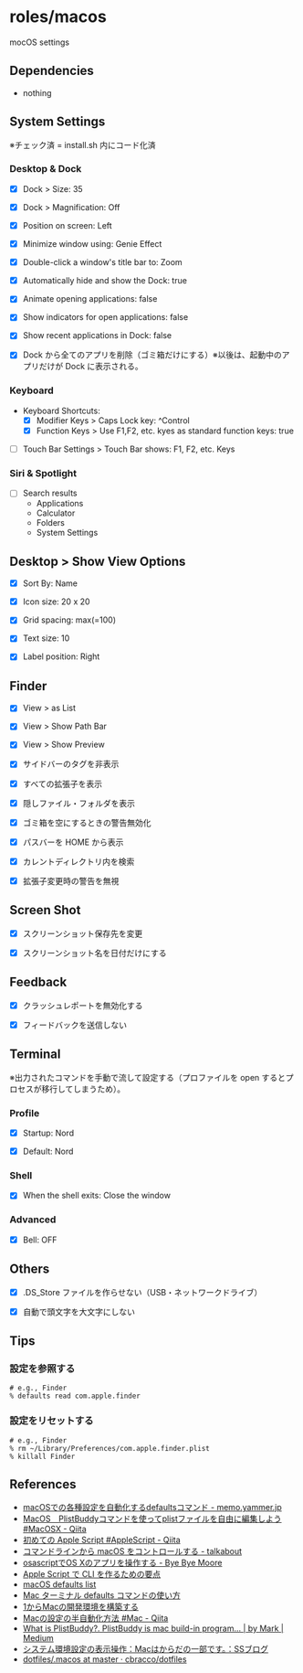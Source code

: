 # roles/macos
mocOS settings



## Dependencies
- nothing



## System Settings
※チェック済 = install.sh 内にコード化済


### Desktop & Dock
- [x] Dock > Size: 35
- [x] Dock > Magnification: Off
- [x] Position on screen: Left
- [x] Minimize window using: Genie Effect
- [x] Double-click a window's title bar to: Zoom
- [x] Automatically hide and show the Dock: true
- [x] Animate opening applications: false
- [x] Show indicators for open applications: false
- [x] Show recent applications in Dock: false
- [x] Dock から全てのアプリを削除（ゴミ箱だけにする）※以後は、起動中のアプリだけが Dock に表示される。


### Keyboard
- Keyboard Shortcuts:
  - [x] Modifier Keys > Caps Lock key: ^Control
  - [x] Function Keys > Use F1,F2, etc. kyes as standard function keys: true
- [ ] Touch Bar Settings > Touch Bar shows: F1, F2, etc. Keys


### Siri & Spotlight
- [ ] Search results
  - Applications
  - Calculator
  - Folders
  - System Settings



## Desktop > Show View Options
- [x] Sort By: Name
- [x] Icon size: 20 x 20
- [x] Grid spacing: max(=100)
- [x] Text size: 10
- [x] Label position: Right



## Finder
- [x] View > as List
- [x] View > Show Path Bar
- [x] View > Show Preview
- [x] サイドバーのタグを非表示
- [x] すべての拡張子を表示
- [x] 隠しファイル・フォルダを表示
- [x] ゴミ箱を空にするときの警告無効化
- [x] パスバーを HOME から表示
- [x] カレントディレクトリ内を検索
- [x] 拡張子変更時の警告を無視


## Screen Shot
- [x] スクリーンショット保存先を変更
- [x] スクリーンショット名を日付だけにする



## Feedback
- [x] クラッシュレポートを無効化する
- [x] フィードバックを送信しない



## Terminal
※出力されたコマンドを手動で流して設定する（プロファイルを open するとプロセスが移行してしまうため）。


### Profile
- [x] Startup: Nord
- [x] Default: Nord


### Shell
- [x] When the shell exits: Close the window


### Advanced
- [x] Bell: OFF



## Others
- [x] .DS_Store ファイルを作らせない（USB・ネットワークドライブ）
- [x] 自動で頭文字を大文字にしない



## Tips
### 設定を参照する
```
# e.g., Finder
% defaults read com.apple.finder
```


### 設定をリセットする
```
# e.g., Finder
% rm ~/Library/Preferences/com.apple.finder.plist
% killall Finder
```



## References
- [macOSでの各種設定を自動化するdefaultsコマンド - memo.yammer.jp](https://memo.yammer.jp/posts/macos-defaults)
- [MacOS　PlistBuddyコマンドを使ってplistファイルを自由に編集しよう #MacOSX - Qiita](https://qiita.com/keitean/items/6972b8f34636a88bae74)
- [初めての Apple Script #AppleScript - Qiita](https://qiita.com/satosystems/items/8fff5b2313ecd6f81af3)
- [コマンドラインから macOS をコントロールする - talkabout](https://talkabout.jp/smarthome/macos-teminal.html)
- [osascriptでOS Xのアプリを操作する - Bye Bye Moore](https://shuzo-kino.hateblo.jp/entry/2015/01/03/234722)
- [Apple Script で CLI を作るための要点](https://zenn.dev/suzuki_hoge/articles/2020-12-apple-script-984ae31d9a473ca1ffb2)
- [macOS defaults list](https://macos-defaults.com/)
- [Mac ターミナル defaults コマンドの使い方](https://www.webdesignleaves.com/pr/plugins/mac_terminal_basics_06.html)
- [1からMacの開発環境を構築する](https://zenn.dev/horatjp/articles/macos-dev-env)
- [Macの設定の半自動化方法 #Mac - Qiita](https://qiita.com/DiveMasakazu/items/ac4c6daad50084656758)
- [What is PlistBuddy?. PlistBuddy is mac build-in program… | by Mark | Medium](https://medium.com/@marksiu/what-is-plistbuddy-76cb4f0c262d)
- [システム環境設定の表示操作：Macはからだの一部です。：SSブログ](https://start-mac.blog.ss-blog.jp/2020-08-04)
- [dotfiles/.macos at master · cbracco/dotfiles](https://github.com/cbracco/dotfiles/blob/master/.macos)


